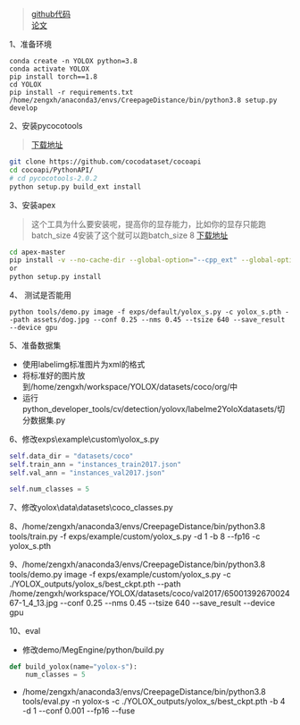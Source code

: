 
> [github代码](https://github.com/Megvii-BaseDetection/YOLOX) <br/>
> [论文](https://arxiv.org/abs/2107.08430)

1、准备环境
```shell
conda create -n YOLOX python=3.8
conda activate YOLOX
pip install torch==1.8
cd YOLOX
pip install -r requirements.txt
/home/zengxh/anaconda3/envs/CreepageDistance/bin/python3.8 setup.py develop
```
2、安装pycocotools
> [下载地址](https://github.com/cocodataset/cocoapi)
```bash
git clone https://github.com/cocodataset/cocoapi
cd cocoapi/PythonAPI/
# cd pycocotools-2.0.2
python setup.py build_ext install
```

  
3、安装apex
> 这个工具为什么要安装呢，提高你的显存能力，比如你的显存只能跑batch_size 4安装了这个就可以跑batch_size 8
> [下载地址](https://github.com/NVIDIA/apex)
```bash
cd apex-master
pip install -v --no-cache-dir --global-option="--cpp_ext" --global-option="--cuda_ext" .
or
python setup.py install
```

4、 测试是否能用
```shell script
python tools/demo.py image -f exps/default/yolox_s.py -c yolox_s.pth --path assets/dog.jpg --conf 0.25 --nms 0.45 --tsize 640 --save_result --device gpu
```

5、准备数据集
- 使用labelimg标准图片为xml的格式
- 将标准好的图片放到/home/zengxh/workspace/YOLOX/datasets/coco/org/中
- 运行 python_developer_tools/cv/detection/yolovx/labelme2YoloXdatasets/切分数据集.py

6、修改exps\example\custom\yolox_s.py
```python
self.data_dir = "datasets/coco"
self.train_ann = "instances_train2017.json"
self.val_ann = "instances_val2017.json"

self.num_classes = 5
```

7、修改yolox\data\datasets\coco_classes.py

8、/home/zengxh/anaconda3/envs/CreepageDistance/bin/python3.8 tools/train.py -f exps/example/custom/yolox_s.py -d 1 -b 8 --fp16 -c yolox_s.pth

9、/home/zengxh/anaconda3/envs/CreepageDistance/bin/python3.8 tools/demo.py image -f exps/example/custom/yolox_s.py -c ./YOLOX_outputs/yolox_s/best_ckpt.pth --path /home/zengxh/workspace/YOLOX/datasets/coco/val2017/6500139267002467-1_4_13.jpg --conf 0.25 --nms 0.45 --tsize 640 --save_result --device gpu

10、eval
- 修改demo/MegEngine/python/build.py
```python
def build_yolox(name="yolox-s"):
    num_classes = 5
```
- /home/zengxh/anaconda3/envs/CreepageDistance/bin/python3.8 tools/eval.py -n  yolox-s -c ./YOLOX_outputs/yolox_s/best_ckpt.pth -b 4 -d 1 --conf 0.001 --fp16 --fuse